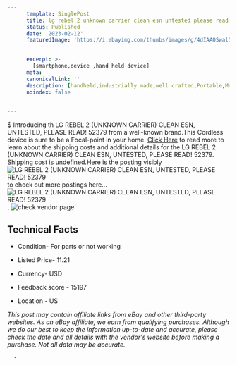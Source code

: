 ```yaml
---
      template: SinglePost
      title: lg rebel 2 unknown carrier clean esn untested please read 52379
      status: Published
      date: '2023-02-12'
      featuredImage: 'https://i.ebayimg.com/thumbs/images/g/4dIAAOSwal5jLHhR/s-l225.jpg'
       

      excerpt: >-
        [smartphone,device ,hand held device]
      meta:
      canonicalLink: ''
      description: [handheld,industrially made,well crafted,Portable,Mobile,Compact,Convenient,Lightweight,Maneuverable,Man-portable,Miniature,Carriable,Hand-held,Light,Holdable,Transportable,Mobile device,Pocket-sized,On-the-go,Wireless,Cordless,Compact size,Convenient size, smartphone,device ,hand held device]
      noindex: false
      

---
```

$
      Introducing th LG REBEL 2 (UNKNOWN CARRIER) CLEAN ESN, UNTESTED, PLEASE READ! 52379 from a well-known brand.This Cordless device  is sure to be a Focal-point in your home. [Click Here](https://www.ebay.com/itm/185591138291?hash=item2b361807f3%3Ag%3A4dIAAOSwal5jLHhR&mkevt=1&mkcid=1&mkrid=711-53200-19255-0&campid=%253CePNCampaignId%253E&customid=%253CreferenceId%253E&toolid=10049) to read more to learn about the shipping costs and additional details for the LG REBEL 2 (UNKNOWN CARRIER) CLEAN ESN, UNTESTED, PLEASE READ! 52379. Shipping cost is undefined.Here is the posting visibly ![LG REBEL 2 (UNKNOWN CARRIER) CLEAN ESN, UNTESTED, PLEASE READ! 52379](https://i.ebayimg.com/thumbs/images/g/4dIAAOSwal5jLHhR/s-l225.jpg) to check out more postings here... ![LG REBEL 2 (UNKNOWN CARRIER) CLEAN ESN, UNTESTED, PLEASE READ! 52379](https://i.ebayimg.com/images/g/4dIAAOSwal5jLHhR/s-l1600.jpg), ![check vendor page](https://origin-galleryplus.ebayimg.com/ws/web/185591138291_2_0_1/225x225.jpg,https://origin-galleryplus.ebayimg.com/ws/web/185591138291_3_0_1/225x225.jpg)'

      

 ## Technical Facts 



     
      

 - Condition- For parts or not working 


      

 - Listed Price- 11.21 


      

 - Currency- USD 


      

 - Feedback score - 15197 


      

 - Location - US 


      
      

 *_This post may contain affiliate links from eBay and other third-party websites. As an eBay affiliate, we earn from qualifying purchases. Although we do our best to keep the information up-to-date and accurate, please check the date and all details with the vendor's website before making a purchase. Not all data may be accurate._*




      -
